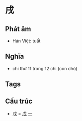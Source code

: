 # 戌

## Phát âm
* Hán Việt: tuất

## Nghĩa
* chi thứ 11 trong 12 chi (con chó)

## Tags


## Cấu trúc
* 戌 = [戊](戊.md) [一](一.md)

<script>window.HANZI_FIELD='戌';</script>